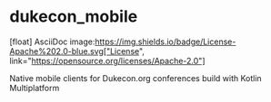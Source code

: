 # dukecon_mobile
[float]
AsciiDoc image:https://img.shields.io/badge/License-Apache%202.0-blue.svg["License", link="https://opensource.org/licenses/Apache-2.0"]



Native mobile clients for Dukecon.org conferences build with Kotlin Multiplatform
